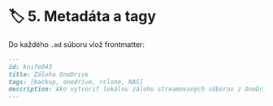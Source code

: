 # 🏷 5. Metadáta a tagy

Do každého `.md` súboru vlož frontmatter:
```md
---
id: knife043
title: Záloha OneDrive
tags: [backup, onedrive, rclone, NAS]
description: Ako vytvoriť lokálnu zálohu streamovaných súborov z OneDrive.
---
```
